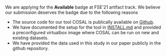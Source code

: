 We are applying for the **Available** badge at FSE'21 artifact track. We believe our submission deserves the badge due to the following reasons
* The source code for our tool COSAL is publically available on [Github](https://github.com/DynamicCodeSearch/COSAL). 
* We have documented the setup for the tool in [INSTALL.md](https://github.com/DynamicCodeSearch/SLACC/blob/COSAL/INSTALL.md) and provided a preconfigured virtualbox image where COSAL can be run on new and existing datasets.
* We have provided the data used in this study in our paper publicly in the github repository. 
